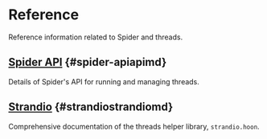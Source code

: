 # Reference

Reference information related to Spider and threads.

## [Spider API](api.md) {#spider-apiapimd}

Details of Spider's API for running and managing threads.

## [Strandio](strandio.md) {#strandiostrandiomd}

Comprehensive documentation of the threads helper library, `strandio.hoon`.
